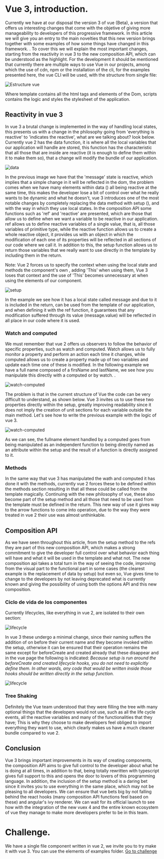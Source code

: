 # Vue 3, introduction.

Currently we have at our disposal the version 3 of vue (Beta), a version that offers us interesting changes that come with the objetive of giving more manageability to developers of this progressive framework. In this article we will give you an entry to the main novelties that this new version brings together with some examples of how some things have changed in this framework. . To cover this we will explain the most important changes, starting from the reactivity in vue 3 to the new composition API, which can be understood as the highlight.
For the development it should be mentioned that currently there are multiple ways to use Vue in our projects, among which the use of cdn, npm or the installation of the cli, for the examples presented here, the vue CLI will be used, with the structure from single file:

![Estructure vue](/01/code/assets/estructure.png)

Where template contains all the html tags and elements of the Dom, scripts contains the logic and styles the stylesheet of the application.

## Reactivity in vue 3
In vue 3 a brutal change is implemented in the way of handling local states, this presents us with a change in the philosophy going from 'everything is reactive' to 'indicates the reactive', what are we talking about? look below. Currently vue 2 has the data function, it is where all the local variables that our application will handle are stored, this function has the characteristic that all those that are inside are reactive (it is enough to define them within it to make them so), that a change will modify the bundle of our application. 

![data](/01//code/assets/data-method.png)

In the previous image we have that the 'message' state is reactive, which implies that a simple change in it will be reflected in the dom, the problem comes when we have many elements within data () all being reactive at the same time, this makes the developer lose a bit of control over what he really wants to be dynamic and what he doesn't, vue 3 introduces one of the most notable changes by completely replacing the data method with setup (), and with the way in which they use local states. In the composition API some functions such as 'ref' and 'reactive' are presented, which are those that allow us to define when we want a variable to be reactive in our application. ref allows us to define reactive variables of a single value, that is, all those variables of primitive type, while the reactive function allows us to create a whole reactive object, it provides us with an object in which the modification of each one of its properties will be reflected in all sections of our code where we call it. In addition to this, the setup function allows us to return those variables that we really want to use directly in the template by including them in the return.

Note: Vue 2 forces us to specify the context when using the local state and methods the component's own , adding 'This' when using them, Vue 3 loses that context and the use of 'This' becomes unnecessary at when using the elements of our component.

![setup](/01//code/assets/setup-method.png)

In the example we see how it has a local state called message and due to it is included in the return, can be used from the template of our application, and when defining it with the ref function, it guarantees that any modification suffered through its value (message.value) will be reflected in all place in our code where it is used.

### Watch and computed

We must remember that vue 2 offers us observers to follow the behavior of specific properties, such as watch and computed. Watch allows us to fully monitor a property and perform an action each time it changes, while computed allows us to create a property made up of two variables and update each time one of these is modified. In the following example we have a full name composed of a firsName and lastName, we see how you manipulate this directly with a computed or by watch. .

![watch-computed](/01//code/assets/watch-computed.png)

The problem is that in the current structure of Vue the code can be very difficult to understand, as shown below. 
Vue 3 invites us to use these two properties directly within the setup, greatly improving readability since it does not imply the creation of unit sections for each variable outside the main method. Let's see how to write the previous example with the logic of vue 3.

![watch-computed](/01//code/assets/watch-computes-vue3.png)

As we can see, the fullname element handled by a computed goes from being manipulated as an independent function to being directly named as an attribute within the setup and the result of a function is directly assigned to it.

### Methods 
In the same way that vue 3 has manipulated the wath and computed it has done it with the methods, currently vue 2 forces these to be defined within the methods section resulting in that all these could be called from the template magically. Continuing with the new philosophy of vue, these also become part of the setup method and all those that need to be used from the template must be defined in the return. This new way of use it gives way to the arrow functions to come into operation, due to the way they were treated in vue 2 their use was almost unthinkable.

## Composition API

As we have seen throughout this article, from the setup method to the refs they are part of this new composition API, which makes a strong commitment to give the developer full control over what behavior each thing will have and what it will be used in the template and what not. The new composition api takes a total turn in the way of seeing the code, improving from the visual part to the functional part in some cases (the clearest example is the replacement of data by setup) but even so, Vue gives time to change to the developers by not leaving deprecated what is currently known and giving the possibility of using both the options API and this new composition.

### Ciclo de vida de los componentes
Currently lifecycles, like everything in vue 2, are isolated to their own section:

![lifecycle](/01//code/assets/lifecycle-vue2.png)

In vue 3 these undergo a minimal change, since their naming suffers the addition of on before their current name and they become invoked within the setup, otherwise it can be ensured that their operation remains the same except for beforeCreate and created already that these disappear and in the vue page the following is indicated:
_*Because setup is run around the beforeCreate and created lifecycle hooks, you do not need to explicitly define them. In other words, any code that would be written inside those hooks should be written directly in the setup function.*_


![lifecycle](/01//code/assets/new-lifecycle.png)


### Tree Shaking

Definitely the Vue team understood that they were filling the tree with many optional things that the developers would not use, such as all the life cycle events, all the reactive variables and many of the functionalities that they have; This is why they choose to make developers feel obliged to import everything they want to use, which clearly makes us have a much cleaner bundle compared to vue 2.


## Conclusion
Vue 3 brings important improvements in its way of creating components, the composition API aims to give full control to the developer about what he is doing at all times, in addition to that, being totally rewritten with typescript gives full support to this and opens the door to lovers of this programming language. In addition, the inclusion of the setup method is a daring bet since it invites you to use everything in the same place, which may not be pleasing to all developers. We can ensure that vue bets big by not falling behind the react hooks (many composition API functions feel based on these) and angular's ivy renderer. We can wait for its official launch to see how with the integration of the new vuex 4 and the entire known ecosystem of vue they manage to make more developers prefer to be in this team.

# Challenge.
We have a single file component written in vue 2, we invite you to try make it with vue 3. You can use the elements of  examples folder.
[Go to challenge](/01/code//src/components/Challenge.vue)


